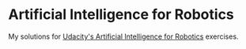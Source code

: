 # Artificial Intelligence for Robotics
My solutions for [Udacity's Artificial Intelligence for Robotics](https://www.udacity.com/course/artificial-intelligence-for-robotics--cs373) exercises. 
